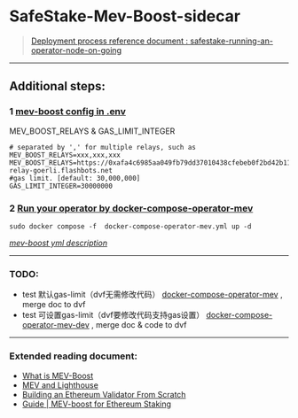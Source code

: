 # SafeStake-Mev-Boost-sidecar

> [Deployment process reference document : safestake-running-an-operator-node-on-going](https://github.com/ParaState/SafeStakeOperator/blob/main/safestake-running-an-operator-node-on-going.md)

---
## Additional steps:
### 1 [mev-boost config in .env](https://github.com/ParaState/SafeStakeOperator/blob/main/safestake-running-an-operator-node-on-going.md#use-your-own-configuration-1)
MEV_BOOST_RELAYS & GAS_LIMIT_INTEGER
```
# separated by ',' for multiple relays, such as MEV_BOOST_RELAYS=xxx,xxx,xxx
MEV_BOOST_RELAYS=https://0xafa4c6985aa049fb79dd37010438cfebeb0f2bd42b115b89dd678dab0670c1de38da0c4e9138c9290a398ecd9a0b3110@boost-relay-goerli.flashbots.net
#gas limit. [default: 30,000,000]
GAS_LIMIT_INTEGER=30000000

```

### 2 [Run your operator by docker-compose-operator-mev](https://github.com/ParaState/SafeStakeOperator/blob/main/safestake-running-an-operator-node-on-going.md#run-your-operator)
```
sudo docker compose -f  docker-compose-operator-mev.yml up -d
```
[*mev-boost yml description*](mev-boost-yml-desc.md)

---
### TODO:
- test 默认gas-limit（dvf无需修改代码） [docker-compose-operator-mev](https://github.com/smallverse/SafeStakeOperator/blob/main/docker-compose-operator-mev.yml) , merge doc to dvf
- test 可设置gas-limit（dvf要修改代码支持gas设置） [docker-compose-operator-mev-dev](https://github.com/smallverse/SafeStakeOperator/blob/main/docker-compose-operator-mev-dev.yml) , merge doc & code to dvf


---
### Extended reading document:
- [What is MEV-Boost](https://docs.flashbots.net/flashbots-mev-boost/introduction)
- [MEV and Lighthouse](https://lighthouse-book.sigmaprime.io/builders.html)
- [Building an Ethereum Validator From Scratch](https://www.blocknative.com/blog/ethereum-validator-lighthouse-geth)
- [Guide | MEV-boost for Ethereum Staking](https://www.coincashew.com/coins/overview-eth/mev-boost)
